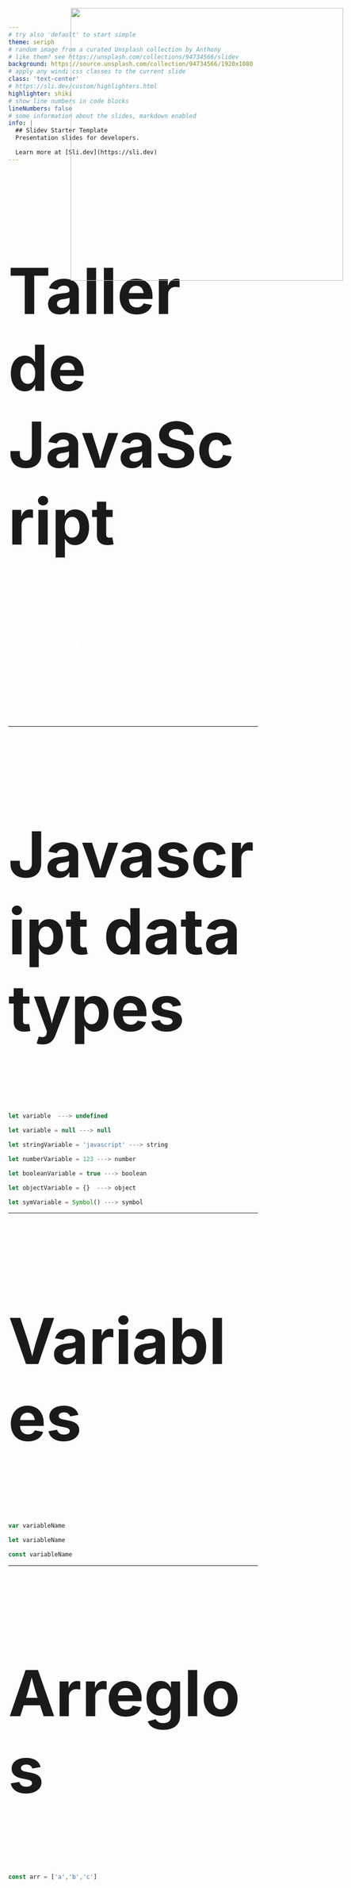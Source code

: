 ```yaml
---
# try also 'default' to start simple
theme: seriph
# random image from a curated Unsplash collection by Anthony
# like them? see https://unsplash.com/collections/94734566/slidev
background: https://source.unsplash.com/collection/94734566/1920x1080
# apply any windi css classes to the current slide
class: 'text-center'
# https://sli.dev/custom/highlighters.html
highlighter: shiki
# show line numbers in code blocks
lineNumbers: false
# some information about the slides, markdown enabled
info: |
  ## Slidev Starter Template
  Presentation slides for developers.

  Learn more at [Sli.dev](https://sli.dev)
---
```


# Taller de JavaScript
<br>
<br>
<h2>Javascript - ES6</h2>
<br>
<h3>Misael Abanto</h3>
<h3>Giro Pinto</h3>
<style>
  h1{
    font-size: 128px;
  }
  h2{
    color: white;
    font-size: 28px;
  }
  h3{
    color:white;
  }
</style>
<!--
The last comment block of each slide will be treated as slide notes. It will be visible and editable in Presenter Mode along with the slide. [Read more in the docs](https://sli.dev/guide/syntax.html#notes)
-->

---

# Javascript data types

<br>
<br>


```js
let variable  ---> undefined
```

```js
let variable = null ---> null
```

```js
let stringVariable = 'javascript' ---> string
```

```js
let numberVariable = 123 ---> number
```

```js
let booleanVariable = true ---> boolean
```

```js
let objectVariable = {}  ---> object
```

```js
let symVariable = Symbol() ---> symbol
```

<img src="assets/datatypes.jpg" class="image"/>

<style>
  .image{
    position: absolute;
    top: 10rem;
    right: 5rem;
  } 
</style>

<!--
You can have `style` tag in markdown to override the style for the current page.
Learn more: https://sli.dev/guide/syntax#embedded-styles
-->

---


# Variables

<br>
<br>

```js
var variableName
```
```js
let variableName 
```

```js
const variableName
```

<img src="assets/varletconst.jpg" class="image"/>

<style>
  .image{
    position: absolute;
    top: 2rem;
    right: 3.5rem;
    width: 550px;
  } 
</style>

---

# Arreglos

<br>

```js

const arr = ['a','b','c']


```
<br>

# Objetos

<br>

```js

const object = {
  prop1: 'hola',
  prop2: 123,
  prop3: [],
  prop4: {},
  ...
}

```
---
layout: center
class: 'text-center'
---

# Operators

<img style="width:600px;" src="assets/comparison.PNG"/>
<br>
<img style="width:600px" src="assets/logical.PNG">

---

# If-Else if -Else 

<br>

```js

if (num > 15) {
  return 'Mayor que 15'
} else if (num < 5) {
  return 'Menor que 5'
} else {
  return 'Entre 5 y 15'
}
```
<br>

# Operador Ternario

<br>

```js
  return a > b ? 'a es el mayor' : 'b es el mayor'
```

---
layout: center
class: 'text-center'
---

# Truthy and Falsy values

<br>
<img style="height: 400px" src="assets/falsy.jpg"/>

---

# Switch 

```js

switch(num) {
  case value1:
    //...
    break;
  case value2:
    //...
    break;
  case value3:
    //...
    break;
}

```

---

# While

```js

let i = 0

while (i < 10) {
  console.log(i)
  i++
}

```

# Do while

```js

let i = 0

do {
  console.log(i)
  i++
} while (i < 5)

```

---

# For loop

<br>

```js

const arr = ['a', 'b', 'c']

for (let i = 0; i < arr.length; ++i) {
  console.log(arr[i])
}


```
<br>

# For of

<br>

```js

const arr = ['a', 'b', 'c']

for (let v of arr) {
  console.log(v)
}

```
<br>

---

# forEach

<br>

```js

const arr = ['a', 'b', 'c']

arr.forEach((v, i) => console.log(v))


```
<br>

# For in

```js

const object = { a: 1, b: 2, c: 3 }

for (const i in object) {
  console.log(`${i}: ${object[i]}`)
}

```

---

# Functions

<br>

```js

function consoleLogSomething() {
   console.log('Something')
}

const consoleLogSomething = function () {
  console.log('Something')
}

```

<br>

# Arrow functions

<br>

```js

const consoleLogSomething = () => {
  console.log('Something')
}

const returnValue = () => 'value'

```

---

# Import 

<br>

```js
import React ,{ useContext } from 'react'
```

<br>

# Export

<br>

```js
export { myClass, someFunction , ... }
```

---

# Spread Operator

```js

const arr = ['a', 'b', 'c']

let arr2 = [...arr, 'd']

const defaults = {
    author: '',
    title: '',
    year: 2021,
    rating: 5,
}

const book = {
    author: 'Eloquent Javascript',
    title: 'Marijn Haverbeke',
}

const bookWithDefaults = { ...defaults, ...book }

```

---



# Object destructuring

```js

const book = {

    author: 'Eloquent Javascript',
    title: 'Marijn Haverbeke',
    rating: 5
}

const {author as bookAuthor, year='2018'} = book

const {
    author,
    ...additional
} = book

```

---
